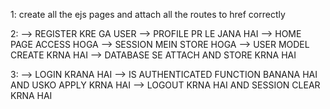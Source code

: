 1:
create all the ejs pages and attach all the routes  to href correctly

2:
--> REGISTER KRE GA USER
--> PROFILE PR LE JANA HAI
--> HOME PAGE ACCESS HOGA
--> SESSION MEIN STORE HOGA 
--> USER MODEL CREATE KRNA HAI
--> DATABASE SE ATTACH AND STORE KRNA HAI

3:
--> LOGIN KRANA HAI
--> IS AUTHENTICATED FUNCTION BANANA HAI AND USKO APPLY KRNA HAI
--> LOGOUT KRNA HAI AND SESSION CLEAR KRNA HAI